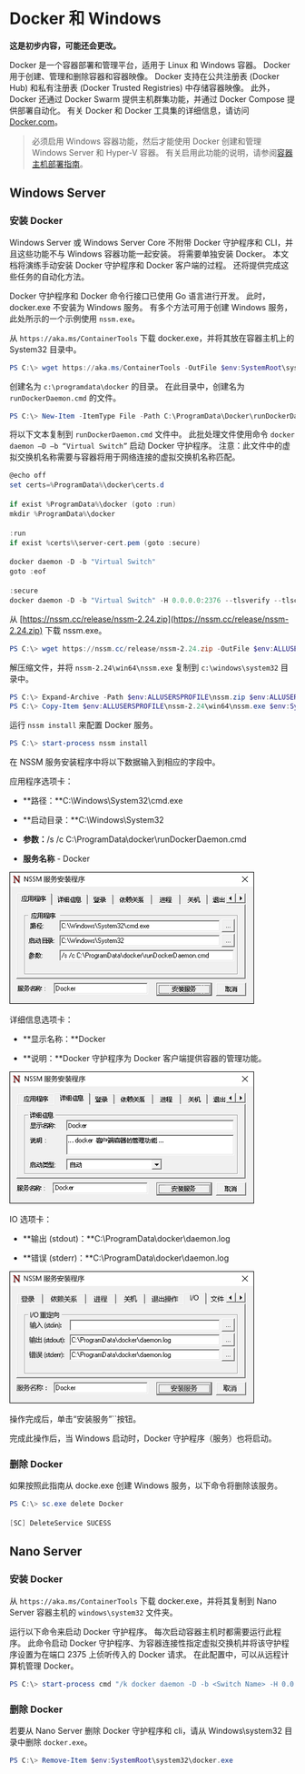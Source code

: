 # Docker 和 Windows

**这是初步内容，可能还会更改。**

Docker 是一个容器部署和管理平台，适用于 Linux 和 Windows 容器。 Docker 用于创建、管理和删除容器和容器映像。 Docker 支持在公共注册表 (Docker Hub) 和私有注册表 (Docker Trusted Registries) 中存储容器映像。 此外，Docker 还通过 Docker Swarm 提供主机群集功能，并通过 Docker Compose 提供部署自动化。 有关 Docker 和 Docker 工具集的详细信息，请访问 [Docker.com](https://www.docker.com/)。

> 必须启用 Windows 容器功能，然后才能使用 Docker 创建和管理 Windows Server 和 Hyper-V 容器。 有关启用此功能的说明，请参阅[容器主机部署指南](./docker_windows.md)。

## Windows Server

### 安装 Docker

Windows Server 或 Windows Server Core 不附带 Docker 守护程序和 CLI，并且这些功能不与 Windows 容器功能一起安装。 将需要单独安装 Docker。 本文档将演练手动安装 Docker 守护程序和 Docker 客户端的过程。 还将提供完成这些任务的自动化方法。

Docker 守护程序和 Docker 命令行接口已使用 Go 语言进行开发。 此时，docker.exe 不安装为 Windows 服务。 有多个方法可用于创建 Windows 服务，此处所示的一个示例使用 `nssm.exe`。

从 `https://aka.ms/ContainerTools` 下载 docker.exe，并将其放在容器主机上的 System32 目录中。

```powershell
PS C:\> wget https://aka.ms/ContainerTools -OutFile $env:SystemRoot\system32\docker.exe
```

创建名为 `c:\programdata\docker` 的目录。 在此目录中，创建名为 `runDockerDaemon.cmd` 的文件。

```powershell
PS C:\> New-Item -ItemType File -Path C:\ProgramData\Docker\runDockerDaemon.cmd -Force
```

将以下文本复制到 `runDockerDaemon.cmd` 文件中。 此批处理文件使用命令 `docker daemon –D –b “Virtual Switch”` 启动 Docker 守护程序。 注意：此文件中的虚拟交换机名称需要与容器将用于网络连接的虚拟交换机名称匹配。

```powershell
@echo off
set certs=%ProgramData%\docker\certs.d

if exist %ProgramData%\docker (goto :run)
mkdir %ProgramData%\docker

:run
if exist %certs%\server-cert.pem (goto :secure)

docker daemon -D -b "Virtual Switch"
goto :eof

:secure
docker daemon -D -b "Virtual Switch" -H 0.0.0.0:2376 --tlsverify --tlscacert=%certs%\ca.pem --tlscert=%certs%\server-cert.pem --tlskey=%certs%\server-key.pem
```
从 [https://nssm.cc/release/nssm-2.24.zip](https://nssm.cc/release/nssm-2.24.zip) 下载 nssm.exe。

```powershell
PS C:\> wget https://nssm.cc/release/nssm-2.24.zip -OutFile $env:ALLUSERSPROFILE\nssm.zip
```

解压缩文件，并将 `nssm-2.24\win64\nssm.exe` 复制到 `c:\windows\system32` 目录中。

```powershell
PS C:\> Expand-Archive -Path $env:ALLUSERSPROFILE\nssm.zip $env:ALLUSERSPROFILE
PS C:\> Copy-Item $env:ALLUSERSPROFILE\nssm-2.24\win64\nssm.exe $env:SystemRoot\system32
```
运行 `nssm install` 来配置 Docker 服务。

```powershell
PS C:\> start-process nssm install
```

在 NSSM 服务安装程序中将以下数据输入到相应的字段中。

应用程序选项卡：

- **路径：**C:\Windows\System32\cmd.exe

- **启动目录：**C:\Windows\System32

- **参数：**/s /c C:\ProgramData\docker\runDockerDaemon.cmd

- **服务名称** - Docker

![](media/nssm1.png)

详细信息选项卡：

- **显示名称：**Docker

- **说明：**Docker 守护程序为 Docker 客户端提供容器的管理功能。


![](media/nssm2.png)

IO 选项卡：

- **输出 (stdout)：**C:\ProgramData\docker\daemon.log

- **错误 (stderr)：**C:\ProgramData\docker\daemon.log


![](media/nssm3.png)

操作完成后，单击“安装服务”``按钮。

完成此操作后，当 Windows 启动时，Docker 守护程序（服务）也将启动。

### 删除 Docker

如果按照此指南从 docke.exe 创建 Windows 服务，以下命令将删除该服务。

```powershell
PS C:\> sc.exe delete Docker

[SC] DeleteService SUCESS
```

## Nano Server

### 安装 Docker

从 `https://aka.ms/ContainerTools` 下载 docker.exe，并将其复制到 Nano Server 容器主机的 `windows\system32` 文件夹。

运行以下命令来启动 Docker 守护程序。 每次启动容器主机时都需要运行此程序。 此命令启动 Docker 守护程序、为容器连接性指定虚拟交换机并将该守护程序设置为在端口 2375 上侦听传入的 Docker 请求。 在此配置中，可以从远程计算机管理 Docker。

```powershell
PS C:\> start-process cmd "/k docker daemon -D -b <Switch Name> -H 0.0.0.0:2375”
```

### 删除 Docker

若要从 Nano Server 删除 Docker 守护程序和 cli，请从 Windows\system32 目录中删除 `docker.exe`。

```powershell
PS C:\> Remove-Item $env:SystemRoot\system32\docker.exe
```




